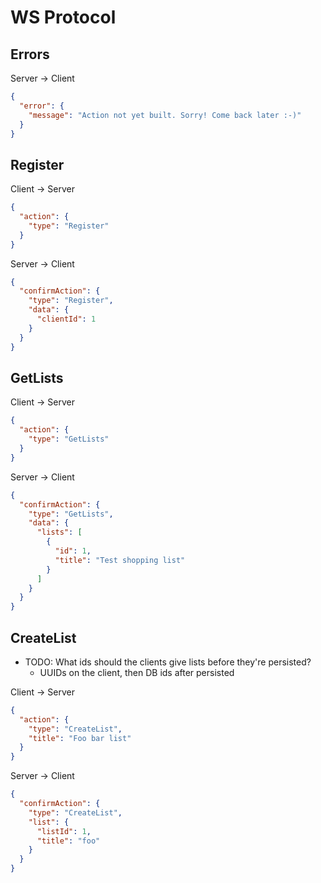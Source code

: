 # WS Protocol


## Errors

Server -> Client
```json
{
  "error": {
    "message": "Action not yet built. Sorry! Come back later :-)"
  }
}
```


## Register

Client -> Server
```json
{
  "action": {
    "type": "Register"
  }
}
```

Server -> Client
```json
{
  "confirmAction": {
    "type": "Register",
    "data": {
      "clientId": 1
    }
  }
}
```


## GetLists

Client -> Server
```json
{
  "action": {
    "type": "GetLists"
  }
}
```

Server -> Client
```json
{
  "confirmAction": {
    "type": "GetLists",
    "data": {
      "lists": [
        {
          "id": 1,
          "title": "Test shopping list"
        }
      ]
    }
  }
}
```

## CreateList

* TODO: What ids should the clients give lists before they're persisted?
  - UUIDs on the client, then DB ids after persisted

Client -> Server
```json
{
  "action": {
    "type": "CreateList",
    "title": "Foo bar list"
  }
}
```

Server -> Client
```json
{
  "confirmAction": {
    "type": "CreateList",
    "list": {
      "listId": 1,
      "title": "foo"
    }
  }
}
```
